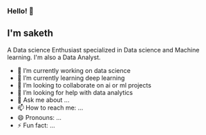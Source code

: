 ### Hello! 👋
## I'm saketh

A Data science Enthusiast specialized in Data science and Machine learning. I'm also a Data Analyst.


- 🔭 I’m currently working on data science
- 🌱 I’m currently learning deep learning
- 👯 I’m looking to collaborate on ai or ml projects
- 🤔 I’m looking for help with data analytics
- 💬 Ask me about ...
- 📫 How to reach me: ...
- 😄 Pronouns: ...
- ⚡ Fun fact: ...

